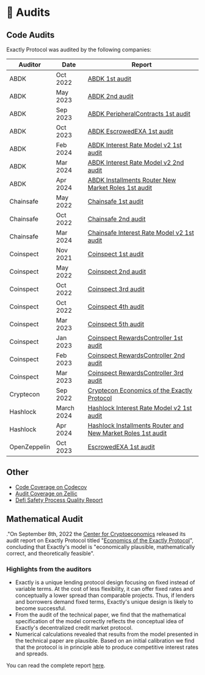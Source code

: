 # 🔎 Audits

## Code Audits

Exactly Protocol was audited by the following companies:

| Auditor      | Date       | Report                                                                                                                                                                                    |
| ------------ | ---------- | ----------------------------------------------------------------------------------------------------------------------------------------------------------------------------------------- |
| ABDK         | Oct 2022   | [ABDK 1st audit](https://github.com/exactly/audits/blob/main/ABDK%201st%20audit%20\(Oct-22\).pdf)                                                                                         |
| ABDK         | May 2023   | [ABDK 2nd audit](https://github.com/exactly/audits/blob/main/ABDK%202nd%20audit%20\(May-23\).pdf)                                                                                         |
| ABDK         | Sep 2023   | [ABDK PeripheralContracts 1st audit](https://github.com/exactly/audits/blob/main/ABDK%20PeripheralContracts%201st%20audit%20\(Sep-23\).pdf)                                               |
| ABDK         | Oct 2023   | [ABDK EscrowedEXA 1st audit](https://github.com/exactly/audits/blob/main/ABDK%20EscrowedEXA%20\(Sep-23\).pdf)                                                                             |
| ABDK         | Feb 2024   | [ABDK Interest Rate Model v2 1st audit](https://github.com/exactly/audits/blob/main/ABDK%20Interest%20Rate%20Model%20v2%20\(Feb-24\).pdf)                                                 |
| ABDK         | Mar 2024   | [ABDK Interest Rate Model v2 2nd audit](https://github.com/exactly/audits/blob/main/ABDK%20Interest%20Rate%20Model%20v2%20\(Mar-24\).pdf)                                                 |
| ABDK         | Apr 2024   | [ABDK Installments Router New Market Roles 1st audit](https://github.com/exactly/audits/blob/main/ABDK%20Installments%20Router%20and%20New%20Market%20Roles%20\(Apr-24\).pdf)             |
| Chainsafe    | May 2022   | [Chainsafe 1st audit](https://github.com/exactly/audits/blob/main/Chainsafe%201st%20audit%20\(May-22\).pdf)                                                                               |
| Chainsafe    | Oct 2022   | [Chainsafe 2nd audit](https://github.com/exactly/audits/blob/main/Chainsafe%202nd%20audit%20\(Oct-22\).pdf)                                                                               |
| Chainsafe    | Mar 2024   | [Chainsafe Interest Rate Model v2 1st audit](https://github.com/exactly/audits/blob/main/Chainsafe%20Interest%20Rate%20Model%20v2%20\(Mar-24\).pdf)                                       |
| Coinspect    | Nov 2021   | [Coinspect 1st audit](https://github.com/exactly/audits/blob/main/Coinspect%201st%20audit%20\(Nov-21\).pdf)                                                                               |
| Coinspect    | May 2022   | [Coinspect 2nd audit](https://github.com/exactly/audits/blob/main/Coinspect%202nd%20audit%20\(May-22\).pdf)                                                                               |
| Coinspect    | Oct 2022   | [Coinspect 3rd audit](https://github.com/exactly/audits/blob/main/Coinspect%203rd%20audit%20\(Oct-22\).pdf)                                                                               |
| Coinspect    | Oct 2022   | [Coinspect 4th audit](https://github.com/exactly/audits/blob/main/Coinspect%204th%20audit%20\(Oct-22\).pdf)                                                                               |
| Coinspect    | Mar 2023   | [Coinspect 5th audit](https://github.com/exactly/audits/blob/main/Coinspect%205th%20audit%20\(Mar-23\).pdf)                                                                               |
| Coinspect    | Jan 2023   | [Coinspect RewardsController 1st audit](https://github.com/exactly/audits/blob/main/Coinspect%20RewardsController%201st%20audit%20\(Jan-23\).pdf)                                         |
| Coinspect    | Feb 2023   | [Coinspect RewardsController 2nd audit](https://github.com/exactly/audits/blob/main/Coinspect%20RewardsController%202nd%20audit%20\(Feb-23\).pdf)                                         |
| Coinspect    | Mar 2023   | [Coinspect RewardsController 3rd audit](https://github.com/exactly/audits/blob/main/Coinspect%20RewardsController%203rd%20audit%20\(Mar-23\).pdf)                                         |
| Cryptecon    | Sep 2022   | [Cryptecon Economics of the Exactly Protocol](https://github.com/exactly/audits/blob/main/Cryptecon\_Economics\_of\_the\_Exactly\_Protocol\(Sep-22\).pdf)                                 |
| Hashlock     | March 2024 | [Hashlock Interest Rate Model v2 1st audit](https://github.com/exactly/audits/blob/main/Hashlock%20Interest%20Rate%20Model%20v2%20\(Mar-24\).pdf)                                         |
| Hashlock     | Apr 2024   | [Hashlock Installments Router and New Market Roles 1st audit](https://github.com/exactly/audits/blob/main/Hashlock%20Installments%20Router%20and%20New%20Market%20Roles%20\(Apr-24\).pdf) |
| OpenZeppelin | Oct 2023   | [EscrowedEXA 1st audit](https://github.com/exactly/audits/blob/main/OpenZeppelin%20EscrowedEXA%20\(Oct-23\).pdf)                                                                          |

## Other

* [Code Coverage on Codecov](https://app.codecov.io/gh/exactly/protocol)
* [Audit Coverage on Zellic](https://app.zellic.io/coverage/exactly-protocol)
* [Defi Safety Process Quality Report](https://defisafety.com/app/pqrs/531)

## Mathematical Audit

."On September 8th, 2022 the [Center for Cryptoeconomics](https://cryptecon.org/home.html) released its audit report on Exactly Protocol titled "[Economics of the Exactly Protocol](https://github.com/exactly/audits/blob/main/Cryptecon\_Economics\_of\_the\_Exactly\_Protocol\(Sep-22\).pdf)", concluding that Exactly's model is "economically plausible, mathematically correct, and theoretically feasible".

### Highlights from the auditors

* Exactly is a unique lending protocol design focusing on fixed instead of variable terms. At the cost of less flexibility, it can offer fixed rates and conceptually a lower spread than comparable projects. Thus, if lenders and borrowers demand fixed terms, Exactly's unique design is likely to become successful.
* From the audit of the technical paper, we find that the mathematical specification of the model correctly reflects the conceptual idea of Exactly's decentralized credit market protocol.
* Numerical calculations revealed that results from the model presented in the technical paper are plausible. Based on an initial calibration we find that the protocol is in principle able to produce competitive interest rates and spreads.

You can read the complete report [here](https://github.com/exactly/audits/blob/main/Cryptecon\_Economics\_of\_the\_Exactly\_Protocol\(Sep-22\).pdf).
